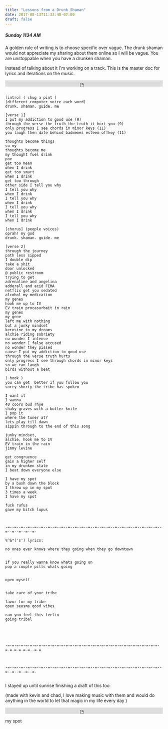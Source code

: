 ```yaml
---
title: "Lessons from a Drunk Shaman"
date: 2017-08-13T11:33:48-07:00
draft: false
---
```




##### Sunday 1134 AM

A golden rule of writing is to choose specific over vague. The drunk shaman would not appreciate my sharing about them online so I will be vague. You are unstoppable when you have a drunken shaman.

Instead of talking about it I'm working on a track. This is the master doc for lyrics and iterations on the music.

<iframe width="100%" height="20" scrolling="no" frameborder="no" src="https://w.soundcloud.com/player/?url=https%3A//api.soundcloud.com/tracks/337865506%3Fsecret_token%3Ds-8Y4vJ&amp;color=ff5500&amp;inverse=false&amp;auto_play=false&amp;show_user=true"></iframe>


```

[intro] ( chug a pint )
(different computer voice each word)
drunk. shaman. guide. me

[verse 1]
I put my addiction to good use (9)
through the verse the truth the truth it hurt you (9)
only progress I see chords in minor keys (11)
you laugh then date behind badmemes esteem offkey (11)

thoughts become things   
so my
thoughts become me
my thought fuel drink
poe
get too mean
when I drink
get too smart
when I drink
get too through
other side I tell you why
I tell you why
when I drink
I tell you why
when I drink
I tell you why
when I drink
I tell you why
when I drink

[chorus] (people voices)
oprah! my god
drunk. shaman. guide. me

[verse 2]
through the journey
path less sipped
I double dip
take a shit
door unlocked
@ public restroom
trying to get
adrenaline and angelina
adderall and acid FEMA
netflix get you sedated
alcohol my medication
my genes
hook me up to IV
EV train procasurbait in rain
my genes
my gene
left me with nothing
but a junky mindset
kerosine to my dreams
alchie riding sobriety
no wonder I intense
no wonder I false accused
no wonder they pissed
cause I put my addiction to good use
through the verse truth hurts
only progress I see through chords in minor keys
so we can laugh
birds without a beat

( hook )
you can get  better if you follow you
sorry shorty the tribe has spoken

I want it
I wanna
40 coors bud rhye
shaky graves with a butter knife
I pop it
where the tuner at?
lets play till dawn
sippin through to the end of this song

junky mindset,
alchie, hook me to IV
EV train in the rain
jimmy levine

get congruence
gain a higher self
in my drunken state
I beat down everyone else

I have my spot
by a bush down the block
I throw up in my spot
3 times a week
I have my spot

fuck rufus
gave my bitch lupus



-=--=--=--=--=--=--=--=--=--=--=--=--=--=--=--=--=--=--=--=--=--=--=--=--=--=--=--=-

%^&*('s') lyrics:

no ones ever knows where they going when they go downtown


if you really wanna know whats going on
pop a couple pills whats going


open myself


take care of your tribe

favor for my tribe
open seasme good vibes

can you feel this feelin
going tribal





-=-=-=-=-=-=-=-=-=-=-=-=-=-=-=-=-=-=-=-=-=-=-=-=-=-=-=-=-=-=-=-=-=-=-=-=-=-=-=-=--=-=



-=--=--=--=--=--=--=--=--=--=--=--=--=--=--=--=--=--=--=--=--=--=--=--=--=--=--=--=-


```
I stayed up until sunrise finishing a draft of this too

(made with kevin and chad, I love making music with them and would do anything in the world to let that magic in my life every day )

<iframe width="100%" height="20" scrolling="no" frameborder="no" src="https://w.soundcloud.com/player/?url=https%3A//api.soundcloud.com/tracks/337736719&amp;color=ff5500&amp;inverse=false&amp;auto_play=false&amp;show_user=true"></iframe>

my spot
